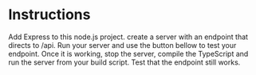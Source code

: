 # Instructions

Add Express to this node.js project. create a server with an endpoint that directs to /api. Run your server and use the button bellow to test your endpoint. Once it is working, stop the server, compile the TypeScript and run the server from your build script. Test that the endpoint still works. 